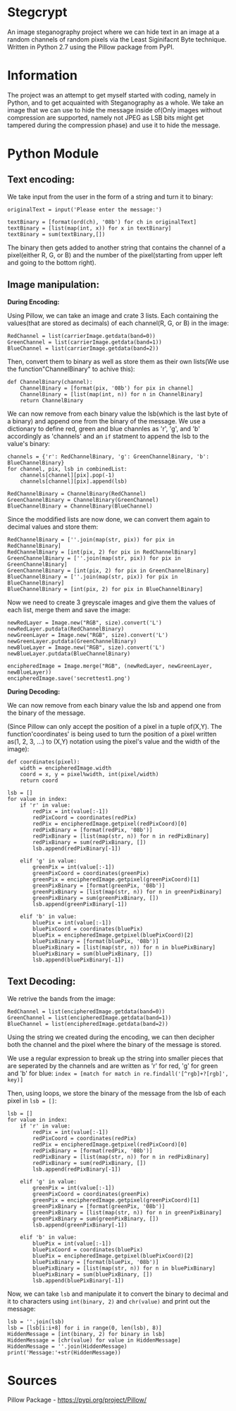 # Stegcrypt
An image steganography project where we can hide text in an image at a random channels of random pixels via the Least Siginifacnt Byte technique. Written in Python 2.7 using the Pillow package from PyPI.

# Information
The project was an attempt to get myself started with coding, namely in Python, and to get acquainted with Steganography as a whole.
We take an image that we can use to hide the message inside of(Only images without compression are supported, namely not JPEG as LSB bits might get tampered during the compression phase) and use it to hide the message.

# Python Module
## Text encoding:
We take input from the user in the form of a string and turn it to binary:
```
originalText = input('Please enter the message:')

textBinary = [format(ord(ch), '08b') for ch in originalText]
textBinary = [list(map(int, x)) for x in textBinary]
textBinary = sum(textBinary,[])
```
The binary then gets added to another string that contains the channel of a pixel(either R, G, or B) and the number of the pixel(starting from upper left and going to the bottom right).


## Image manipulation:

**During Encoding:**

Using Pillow, we can take an image and crate 3 lists. Each containing the values(that are stored as decimals) of each channel(R, G, or B) in the image:
```
RedChannel = list(carrierImage.getdata(band=0))
GreenChannel = list(carrierImage.getdata(band=1))
BlueChannel = list(carrierImage.getdata(band=2))
```
Then, convert them to binary as well as store them as their own lists(We use the function"ChannelBinary" to achive this):
```
def ChannelBinary(channel):
    ChannelBinary = [format(pix, '08b') for pix in channel]
    ChannelBinary = [list(map(int, n)) for n in ChannelBinary]
    return ChannelBinary
```
We can now remove from each binary value the lsb(which is the last byte of a binary) and append one from the binary of the message. We use a dictionary to define red, green and blue channles as 'r', 'g', and 'b' accordingly as 'channels' and an `if` statment to append the lsb to the value's binary:
```
channels = {'r': RedChannelBinary, 'g': GreenChannelBinary, 'b': BlueChannelBinary}
for channel, pix, lsb in combinedList:
    channels[channel][pix].pop(-1)
    channels[channel][pix].append(lsb)
    
RedChannelBinary = ChannelBinary(RedChannel)
GreenChannelBinary = ChannelBinary(GreenChannel)
BlueChannelBinary = ChannelBinary(BlueChannel)
```

Since the moddified lists are now done, we can convert them again to decimal values and store them:
```
RedChannelBinary = [''.join(map(str, pix)) for pix in RedChannelBinary]
RedChannelBinary = [int(pix, 2) for pix in RedChannelBinary]
GreenChannelBinary = [''.join(map(str, pix)) for pix in GreenChannelBinary]
GreenChannelBinary = [int(pix, 2) for pix in GreenChannelBinary]
BlueChannelBinary = [''.join(map(str, pix)) for pix in BlueChannelBinary]
BlueChannelBinary = [int(pix, 2) for pix in BlueChannelBinary]
```
Now we need to create 3 greyscale images and give them the values of each list, merge them and save the image:
```
newRedLayer = Image.new("RGB", size).convert('L')
newRedLayer.putdata(RedChannelBinary)
newGreenLayer = Image.new("RGB", size).convert('L')
newGreenLayer.putdata(GreenChannelBinary)
newBlueLayer = Image.new("RGB", size).convert('L')
newBlueLayer.putdata(BlueChannelBinary)

encipheredImage = Image.merge("RGB", (newRedLayer, newGreenLayer, newBlueLayer))
encipheredImage.save('secrettest1.png')
```

**During Decoding:**

We can now remove from each binary value the lsb and append one from the binary of the message.

(Since Pillow can only accept the position of a pixel in a tuple of(X,Y). The function'coordinates' is being used to turn the position of a pixel written as(1, 2, 3, ...) to (X,Y) notation using the pixel's value and the width of the image):
```
def coordinates(pixel): 
    width = encipheredImage.width
    coord = x, y = pixel%width, int(pixel/width)
    return coord

lsb = []
for value in index:
    if 'r' in value:
        redPix = int(value[:-1])
        redPixCoord = coordinates(redPix)
        redPix = encipheredImage.getpixel(redPixCoord)[0]
        redPixBinary = [format(redPix, '08b')]
        redPixBinary = [list(map(str, n)) for n in redPixBinary]
        redPixBinary = sum(redPixBinary, [])
        lsb.append(redPixBinary[-1])

    elif 'g' in value:
        greenPix = int(value[:-1])
        greenPixCoord = coordinates(greenPix)
        greenPix = encipheredImage.getpixel(greenPixCoord)[1]
        greenPixBinary = [format(greenPix, '08b')]
        greenPixBinary = [list(map(str, n)) for n in greenPixBinary]
        greenPixBinary = sum(greenPixBinary, [])
        lsb.append(greenPixBinary[-1])

    elif 'b' in value:
        bluePix = int(value[:-1])
        bluePixCoord = coordinates(bluePix)
        bluePix = encipheredImage.getpixel(bluePixCoord)[2]
        bluePixBinary = [format(bluePix, '08b')]
        bluePixBinary = [list(map(str, n)) for n in bluePixBinary]
        bluePixBinary = sum(bluePixBinary, [])
        lsb.append(bluePixBinary[-1])
```
## Text Decoding:

We retrive the bands from the image:
```
RedChannel = list(encipheredImage.getdata(band=0))
GreenChannel = list(encipheredImage.getdata(band=1))
BlueChannel = list(encipheredImage.getdata(band=2))
```

Using the string we created during the encoding, we can then decipher both the channel and the pixel where the binary of the message is stored.

We use a regular expression to break up the string into smaller pieces that are seperated by the channels and are written as 'r' for red, 'g' for green and 'b' for blue:
`index = [match for match in re.findall('[^rgb]+?[rgb]', key)]`

Then, using loops, we store the binary of the message from the lsb of each pixel in `lsb = []`:
```
lsb = []
for value in index:
    if 'r' in value:
        redPix = int(value[:-1])
        redPixCoord = coordinates(redPix)
        redPix = encipheredImage.getpixel(redPixCoord)[0]
        redPixBinary = [format(redPix, '08b')]
        redPixBinary = [list(map(str, n)) for n in redPixBinary]
        redPixBinary = sum(redPixBinary, [])
        lsb.append(redPixBinary[-1])

    elif 'g' in value:
        greenPix = int(value[:-1])
        greenPixCoord = coordinates(greenPix)
        greenPix = encipheredImage.getpixel(greenPixCoord)[1]
        greenPixBinary = [format(greenPix, '08b')]
        greenPixBinary = [list(map(str, n)) for n in greenPixBinary]
        greenPixBinary = sum(greenPixBinary, [])
        lsb.append(greenPixBinary[-1])

    elif 'b' in value:
        bluePix = int(value[:-1])
        bluePixCoord = coordinates(bluePix)
        bluePix = encipheredImage.getpixel(bluePixCoord)[2]
        bluePixBinary = [format(bluePix, '08b')]
        bluePixBinary = [list(map(str, n)) for n in bluePixBinary]
        bluePixBinary = sum(bluePixBinary, [])
        lsb.append(bluePixBinary[-1])
```

Now, we can take `lsb` and manipulate it to convert the binary to decimal and it to characters using `int(binary, 2)` and `chr(value)` and print out the message:
```
lsb = ''.join(lsb)
lsb = [lsb[i:i+8] for i in range(0, len(lsb), 8)]
HiddenMessage = [int(binary, 2) for binary in lsb]
HiddenMessage = [chr(value) for value in HiddenMessage]
HiddenMessage = ''.join(HiddenMessage)
print('Message:'+str(HiddenMessage))
```

# Sources
Pillow Package - https://pypi.org/project/Pillow/
